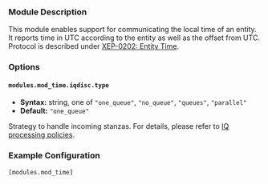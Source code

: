 ### Module Description

This module enables support for communicating the local time of an entity. 
It reports time in UTC according to the entity as well as the offset from UTC. 
Protocol is described under [XEP-0202: Entity Time](http://www.xmpp.org/extensions/xep-0202.html).

### Options

#### `modules.mod_time.iqdisc.type`
* **Syntax:** string, one of `"one_queue"`, `"no_queue"`, `"queues"`, `"parallel"`
* **Default:** `"one_queue"`

Strategy to handle incoming stanzas. For details, please refer to
[IQ processing policies](../../advanced-configuration/Modules/#iq-processing-policies).

### Example Configuration

```
[modules.mod_time]
```
